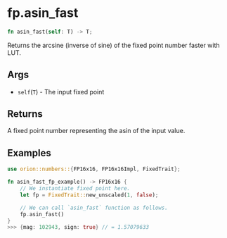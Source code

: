 # fp.asin_fast

```rust
fn asin_fast(self: T) -> T;
```

Returns the  arcsine (inverse of sine) of the fixed point number faster with LUT.

## Args

* `self`(`T`) - The input fixed point

## Returns

A fixed point number representing the asin of the input value.

## Examples

```rust
use orion::numbers::{FP16x16, FP16x16Impl, FixedTrait};

fn asin_fast_fp_example() -> FP16x16 {
    // We instantiate fixed point here.
    let fp = FixedTrait::new_unscaled(1, false);

    // We can call `asin_fast` function as follows.
    fp.asin_fast()
}
>>> {mag: 102943, sign: true} // = 1.57079633
``` 
